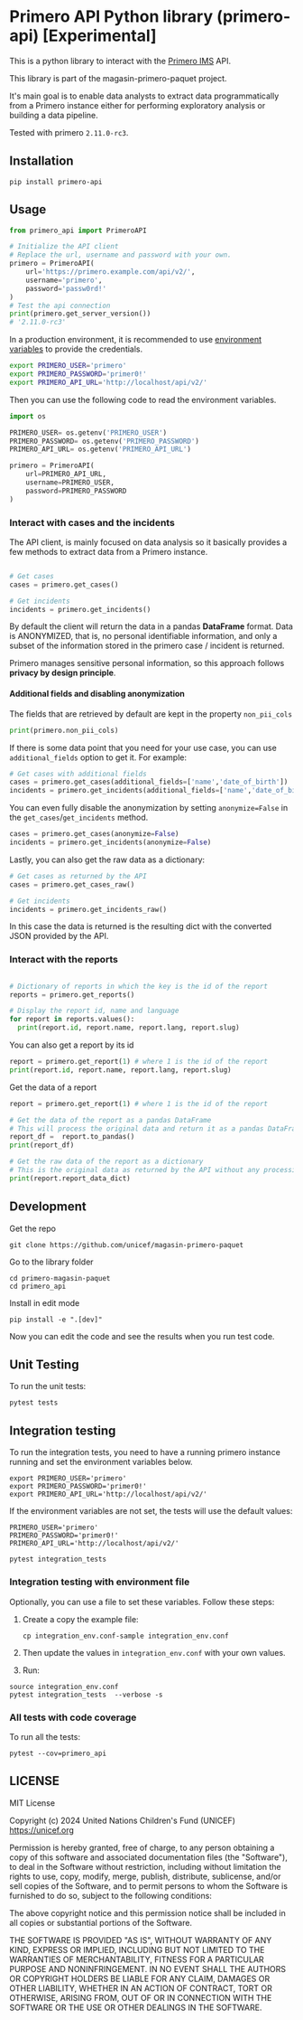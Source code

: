 # Primero API Python library (primero-api) [Experimental]

This is a python library to interact with the [Primero IMS](primero.org) API.

This library is part of the magasin-primero-paquet project.

It's main goal is to enable data analysts to extract data programmatically from a Primero instance either for performing exploratory analysis or building a data pipeline. 

Tested with primero `2.11.0-rc3`.

## Installation

```shell
pip install primero-api
```

## Usage

```python
from primero_api import PrimeroAPI

# Initialize the API client
# Replace the url, username and password with your own.
primero = PrimeroAPI(
    url='https://primero.example.com/api/v2/',
    username='primero',
    password='passw0rd!'
)
# Test the api connection
print(primero.get_server_version())
# '2.11.0-rc3'
```

In a production environment, it is recommended to use [environment variables](https://en.wikipedia.org/wiki/Environment_variable) to provide the credentials.

```sh
export PRIMERO_USER='primero'
export PRIMERO_PASSWORD='primer0!'
export PRIMERO_API_URL='http://localhost/api/v2/'
```

Then you can use the following code to read the environment variables.

```python
import os

PRIMERO_USER= os.getenv('PRIMERO_USER')
PRIMERO_PASSWORD= os.getenv('PRIMERO_PASSWORD')
PRIMERO_API_URL= os.getenv('PRIMERO_API_URL')

primero = PrimeroAPI(
    url=PRIMERO_API_URL,
    username=PRIMERO_USER,
    password=PRIMERO_PASSWORD
)

```

### Interact with cases and the incidents
The API client, is mainly focused on data analysis so it basically provides a few methods to extract data from a Primero instance.

```python

# Get cases
cases = primero.get_cases()

# Get incidents
incidents = primero.get_incidents()
```

By default the client will return the data in a pandas **DataFrame** format. Data is ANONYMIZED, that is, no personal identifiable information, and only a subset of the information stored in the primero case / incident is returned.

Primero manages sensitive personal information, so this approach follows **privacy by design principle**.  

#### Additional fields and disabling anonymization

The fields that are retrieved by default are kept in the property `non_pii_cols`

```python
print(primero.non_pii_cols)
```

If there is some data point that you need for your use case, you can use `additional_fields` option to get it. For example:

```python
# Get cases with additional fields
cases = primero.get_cases(additional_fields=['name','date_of_birth'])
incidents = primero.get_incidents(additional_fields=['name','date_of_birth'])
```

You can even fully disable the anonymization by setting `anonymize=False` in the `get_cases`/`get_incidents` method.

```python
cases = primero.get_cases(anonymize=False)
incidents = primero.get_incidents(anonymize=False)
```

Lastly, you can also get the raw data as a dictionary:

```python
# Get cases as returned by the API
cases = primero.get_cases_raw()

# Get incidents
incidents = primero.get_incidents_raw()
```
In this case the data is returned is the resulting dict with the converted JSON provided by the API. 


### Interact with the reports

```python

# Dictionary of reports in which the key is the id of the report
reports = primero.get_reports()

# Display the report id, name and language
for report in reports.values():
  print(report.id, report.name, report.lang, report.slug)
```

You can also get a report by its id

```python
report = primero.get_report(1) # where 1 is the id of the report
print(report.id, report.name, report.lang, report.slug)
```

Get the data of a report
```python
report = primero.get_report(1) # where 1 is the id of the report

# Get the data of the report as a pandas DataFrame
# This will process the original data and return it as a pandas DataFrame with the rows and columns
report_df =  report.to_pandas()
print(report_df)

# Get the raw data of the report as a dictionary
# This is the original data as returned by the API without any processing
print(report.report_data_dict)

```


## Development

Get the repo

```shell
git clone https://github.com/unicef/magasin-primero-paquet  
```
Go to the library folder

```shell
cd primero-magasin-paquet
cd primero_api
```
Install in edit mode

```shell
pip install -e ".[dev]"
```
Now you can edit the code and see the results when you run test code.

## Unit Testing

To run the unit tests:
```
pytest tests
```

## Integration testing

To run the integration tests, you need to have a running primero instance running and set the environment variables below. 

```
export PRIMERO_USER='primero'
export PRIMERO_PASSWORD='primer0!'
export PRIMERO_API_URL='http://localhost/api/v2/'
```

If the environment variables are not set, the tests will use the default values:

```
PRIMERO_USER='primero'
PRIMERO_PASSWORD='primer0!'
PRIMERO_API_URL='http://localhost/api/v2/'
```

```shell
pytest integration_tests
```

### Integration testing with environment file

Optionally, you can use a file to set these variables. Follow these steps: 

1. Create a copy the example file:
    ```
    cp integration_env.conf-sample integration_env.conf
    ```
2. Then update the values in `integration_env.conf` with your own values.

3. Run:

```shell
source integration_env.conf
pytest integration_tests  --verbose -s
```

### All tests with code coverage

To run all the tests:

```shell
pytest --cov=primero_api 
```


## LICENSE

MIT License

Copyright (c) 2024 United Nations Children's Fund (UNICEF) https://unicef.org

Permission is hereby granted, free of charge, to any person obtaining a copy
of this software and associated documentation files (the "Software"), to deal
in the Software without restriction, including without limitation the rights
to use, copy, modify, merge, publish, distribute, sublicense, and/or sell
copies of the Software, and to permit persons to whom the Software is
furnished to do so, subject to the following conditions:

The above copyright notice and this permission notice shall be included in all
copies or substantial portions of the Software.

THE SOFTWARE IS PROVIDED "AS IS", WITHOUT WARRANTY OF ANY KIND, EXPRESS OR
IMPLIED, INCLUDING BUT NOT LIMITED TO THE WARRANTIES OF MERCHANTABILITY,
FITNESS FOR A PARTICULAR PURPOSE AND NONINFRINGEMENT. IN NO EVENT SHALL THE
AUTHORS OR COPYRIGHT HOLDERS BE LIABLE FOR ANY CLAIM, DAMAGES OR OTHER
LIABILITY, WHETHER IN AN ACTION OF CONTRACT, TORT OR OTHERWISE, ARISING FROM,
OUT OF OR IN CONNECTION WITH THE SOFTWARE OR THE USE OR OTHER DEALINGS IN THE
SOFTWARE.

